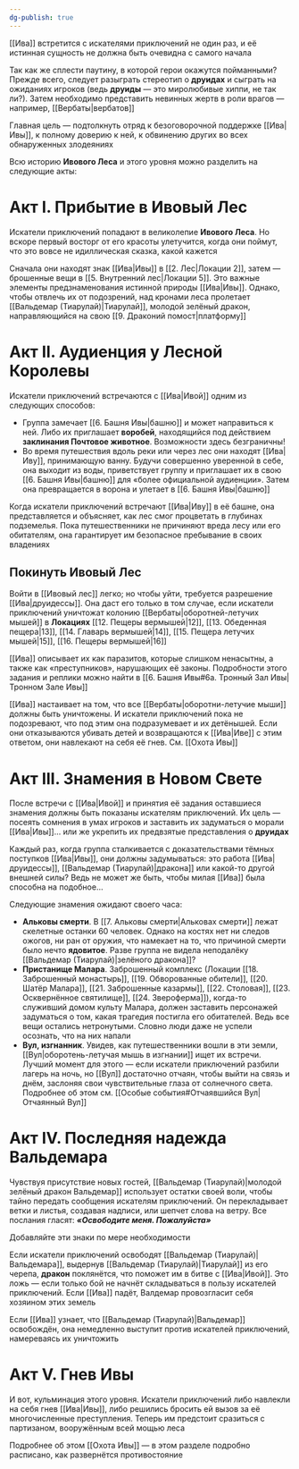 ```yaml
---
dg-publish: true
---
```

[[Ива]] встретится с искателями приключений не один раз, и её истинная сущность не должна быть очевидна с самого начала

Так как же сплести паутину, в которой герои окажутся пойманными? Прежде всего, следует разыграть стереотип о **друидах** и сыграть на ожиданиях игроков (ведь **друиды** — это миролюбивые хиппи, не так ли?). Затем необходимо представить невинных жертв в роли врагов — например, [[Вербаты|вербатов]]

Главная цель — подтолкнуть отряд к безоговорочной поддержке [[Ива|Ивы]], к полному доверию к ней, к обвинению других во всех обнаруженных злодеяниях

Всю историю **Ивового Леса** и этого уровня можно разделить на следующие акты:

# Акт I. Прибытие в Ивовый Лес

Искатели приключений попадают в великолепие **Ивового Леса**. Но вскоре первый восторг от его красоты улетучится, когда они поймут, что это вовсе не идиллическая сказка, какой кажется

Сначала они находят знак [[Ива|Ивы]] в [[2. Лес|Локации 2]], затем — брошенные вещи в [[5. Внутренний лес|Локации 5]]. Это важные элементы предзнаменования истинной природы [[Ива|Ивы]]. Однако, чтобы отвлечь их от подозрений, над кронами леса пролетает [[Вальдемар (Тиарулай)|Тиарулай]], молодой зелёный дракон, направляющийся на свою [[9. Драконий помост|платформу]]

# Акт II. Аудиенция у Лесной Королевы

Искатели приключений встречаются с [[Ива|Ивой]] одним из следующих способов:

- Группа замечает [[6. Башня Ивы|башню]] и может направиться к ней. Либо их приглашает **воробей**, находящийся под действием **заклинания Почтовое животное**. Возможности здесь безграничны!
- Во время путешествия вдоль реки или через лес они находят [[Ива|Иву]], принимающую ванну. Будучи совершенно уверенной в себе, она выходит из воды, приветствует группу и приглашает их в свою [[6. Башня Ивы|башню]] для «более официальной аудиенции». Затем она превращается в ворона и улетает в [[6. Башня Ивы|башню]]

Когда искатели приключений встречают [[Ива|Иву]] в её башне, она представляется и объясняет, как лес смог процветать в глубинах подземелья. Пока путешественники не причиняют вреда лесу или его обитателям, она гарантирует им безопасное пребывание в своих владениях

## Покинуть Ивовый Лес

Войти в [[Ивовый лес]] легко; но чтобы уйти, требуется разрешение [[Ива|друидессы]]. Она даст его только в том случае, если искатели приключений уничтожат колонию [[Вербаты|оборотней-летучих мышей]] в **Локациях** [[12. Пещеры вермышей|12]], [[13. Обеденная пещера|13]], [[14. Главарь вермышей|14]], [[15. Пещера летучих мышей|15]], [[16. Пещеры вермышей|16]]

[[Ива]] описывает их как паразитов, которые слишком ненасытны, а также как «преступников», нарушающих её законы. Подробности этого задания и реплики можно найти в [[6. Башня Ивы#6а. Тронный Зал Ивы|Тронном Зале Ивы]]

[[Ива]] настаивает на том, что все [[Вербаты|оборотни-летучие мыши]] должны быть уничтожены. И искатели приключений пока не подозревают, что под этим она подразумевает и их детёнышей. Если они отказываются убивать детей и возвращаются к [[Ива|Иве]] с этим ответом, они навлекают на себя её гнев. См. [[Охота Ивы]]

# Акт III. Знамения в Новом Свете

После встречи с [[Ива|Ивой]] и принятия её задания оставшиеся знамения должны быть показаны искателям приключений. Их цель — посеять сомнения в умах игроков и заставить их задуматься о морали [[Ива|Ивы]]… или же укрепить их предвзятые представления о **друидах**

Каждый раз, когда группа сталкивается с доказательствами тёмных поступков [[Ива|Ивы]], они должны задумываться: это работа [[Ива|друидессы]], [[Вальдемар (Тиарулай)|дракона]] или какой-то другой внешней силы? Ведь не может же быть, чтобы милая [[Ива]] была способна на подобное…

Следующие знамения ожидают своего часа:

- **Альковы смерти**. В [[7. Альковы смерти|Альковах смерти]] лежат скелетные останки 60 человек. Однако на костях нет ни следов ожогов, ни ран от оружия, что намекает на то, что причиной смерти было нечто **ядовитое**. Разве группа не видела неподалёку [[Вальдемар (Тиарулай)|зелёного дракона]]?  
- **Пристанище Малара**. Заброшенный комплекс (Локации [[18. Заброшенный монастырь]], [[19. Обворованные обители]], [[20. Шатёр Малара]], [[21. Заброшенные казармы]], [[22. Столовая]], [[23. Осквернённое святилище]], [[24. Звероферма]]), когда-то служивший домом культу Малара, должен заставить персонажей задуматься о том, какая трагедия постигла его обитателей. Ведь все вещи остались нетронутыми. Словно люди даже не успели осознать, что на них напали
- **Вул, изгнанник**. Увидев, как путешественники вошли в эти земли, [[Вул|оборотень-летучая мышь в изгнании]] ищет их встречи. Лучший момент для этого — если искатели приключений разбили лагерь на ночь, но [[Вул]] достаточно отчаян, чтобы выйти на связь и днём, заслоняя свои чувствительные глаза от солнечного света. Подробнее об этом см. [[Особые события#Отчаявшийся Вул|Отчаянный Вул]]

# Акт IV. Последняя надежда Вальдемара

Чувствуя присутствие новых гостей, [[Вальдемар (Тиарулай)|молодой зелёный дракон Вальдемар]] использует остатки своей воли, чтобы тайно передать сообщения искателям приключений. Он перекладывает ветки и листья, создавая надписи, или шепчет слова на ветру. Все послания гласят: ***«Освободите меня. Пожалуйста»***

Добавляйте эти знаки по мере необходимости

Если искатели приключений освободят [[Вальдемар (Тиарулай)|Вальдемара]], выдернув [[Вальдемар (Тиарулай)|Тиарулай]] из его черепа, **дракон** поклянётся, что поможет им в битве с [[Ива|Ивой]]. Это ложь — если только бой не начнёт складываться в пользу искателей приключений. Если [[Ива]] падёт, Валдемар провозгласит себя хозяином этих земель

Если [[Ива]] узнает, что [[Вальдемар (Тиарулай)|Вальдемар]] освобождён, она немедленно выступит против искателей приключений, намереваясь их уничтожить

# Акт V. Гнев Ивы

И вот, кульминация этого уровня. Искатели приключений либо навлекли на себя гнев [[Ива|Ивы]], либо решились бросить ей вызов за её многочисленные преступления. Теперь им предстоит сразиться с партизаном, вооружённым всей мощью леса

Подробнее об этом [[Охота Ивы]] — в этом разделе подробно расписано, как развернётся противостояние